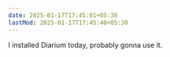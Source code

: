 ```yaml
---
date: 2025-01-17T17:45:01+05:30
lastMod: 2025-01-17T17:45:40+05:30
---
```


I installed Diarium today, probably gonna use it.
